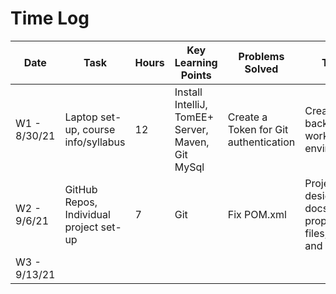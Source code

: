 # Time Log

| Date | Task | Hours | Key Learning Points | Problems Solved | ToDo
|------|------|-------|------|------|------|
|W1 - 8/30/21|Laptop set-up, course info/syllabus|12|Install IntelliJ, TomEE+ Server, Maven, Git MySql | Create a Token for Git authentication| Create back-up work environment
|W2 - 9/6/21|GitHub Repos, Individual project set-up|7|Git|Fix POM.xml | Project design docs, property files, jsps, and classes
|W3 - 9/13/21|||| |